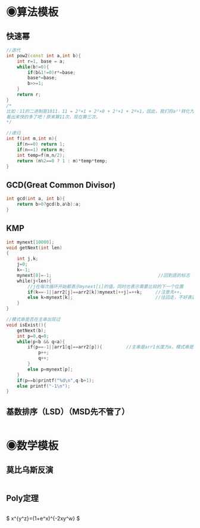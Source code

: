 # ◉算法模板

## 快速幂
```C++
//迭代
int pow2(const int a,int b){
    int r=1, base = a;
    while(b!=0){
        if(b&1!=0)r*=base;
        base*=base;
        b>>=1;
    }
    return r;
}
/*
比如：11的二进制是1011，11 = 2³×1 + 2²×0 + 2¹×1 + 2º×1，因此，我们将a¹¹转化为算 a2^0*a2^1*a2^3，也就是a1*a2*a8，
看出来快的多了吧！原来算11次，现在算三次。
*/
```

```C++
//递归
int f(int m,int n){ 
    if(n==0) return 1;
    if(n==1) return m;
    int temp=f(m,n/2);
    return (n%2==0 ? 1 : m)*temp*temp;
}
```

## GCD(Great Common Divisor)
```C++
int gcd(int a, int b){
    return b>0?gcd(b,a%b):a;
}
```
## KMP
```C++
int mynext[10000];
void getNext(int len)
{
    int j,k;
    j=0;
    k=-1;
    mynext[0]=-1;                                        //回到底的标志
    while(j<len){
        //j在每次循环开始都表示mynext[i]的值，同时也表示需要比较的下一个位置
        if(k==-1||arr2[j]==arr2[k])mynext[++j]=++k;     //注意先++，
        else k=mynext[k];                               //往回走，不好表达。。。（k肯定要在在前缀活动，是吧！）
    }
}

//模式串是否在主串出现过
void isExist(){
    getNext(b);
    int p=0,q=0;
    while(p<b && q<a){
        if(p==-1||arr1[q]==arr2[p]){         //主串是arr1长度为a，模式串是arr2长度为b
            p++;   
            q++;
        }
        else p=mynext[p];
    }
    if(p==b)printf("%d\n",q-b+1);
    else printf("-1\n");
}
```

## 基数排序（LSD）（MSD先不管了）
```C++

```



# ◉数学模板

## 莫比乌斯反演
```

```

## Poly定理
```

```
$ x^{y^z}=(1+e^x)^{-2xy^w} $

